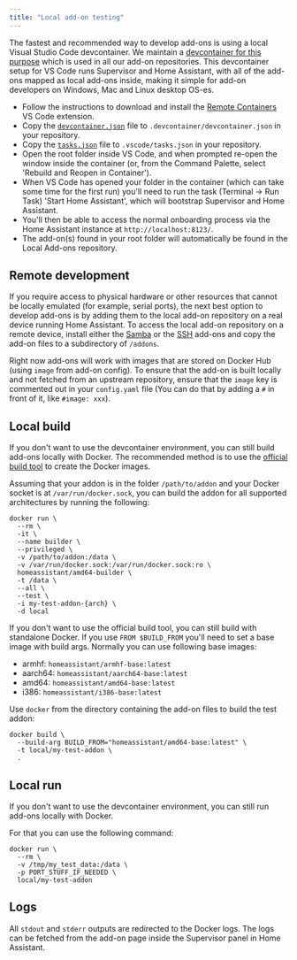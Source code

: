 ```yaml
---
title: "Local add-on testing"
---
```


The fastest and recommended way to develop add-ons is using a local Visual Studio Code devcontainer. We maintain a [devcontainer for this purpose](https://github.com/home-assistant/devcontainer) which is used in all our add-on repositories. This devcontainer setup for VS Code runs Supervisor and Home Assistant, with all of the add-ons mapped as local add-ons inside, making it simple for add-on developers on Windows, Mac and Linux desktop OS-es.

- Follow the instructions to download and install the [Remote Containers](https://marketplace.visualstudio.com/items?itemName=ms-vscode-remote.remote-containers) VS Code extension.
- Copy the [`devcontainer.json`](https://github.com/home-assistant/devcontainer/raw/main/addons/devcontainer.json) file to `.devcontainer/devcontainer.json` in your repository.
- Copy the [`tasks.json`](https://github.com/home-assistant/devcontainer/raw/main/addons/tasks.json) file to `.vscode/tasks.json` in your repository.
- Open the root folder inside VS Code, and when prompted re-open the window inside the container (or, from the Command Palette, select 'Rebuild and Reopen in Container').
- When VS Code has opened your folder in the container (which can take some time for the first run) you'll need to run the task (Terminal -> Run Task) 'Start Home Assistant', which will bootstrap Supervisor and Home Assistant.
- You'll then be able to access the normal onboarding process via the Home Assistant instance at `http://localhost:8123/`.
- The add-on(s) found in your root folder will automatically be found in the Local Add-ons repository.

## Remote development

If you require access to physical hardware or other resources that cannot be locally emulated (for example, serial ports), the next best option to develop add-ons is by adding them to the local add-on repository on a real device running Home Assistant. To access the local add-on repository on a remote device, install either the [Samba](https://my.home-assistant.io/redirect/supervisor_addon/?addon=core_samba) or the [SSH](https://my.home-assistant.io/redirect/supervisor_addon/?addon=core_ssh) add-ons and copy the add-on files to a subdirectory of `/addons`.

Right now add-ons will work with images that are stored on Docker Hub (using `image` from add-on config). To ensure that the add-on is built locally and not fetched from an upstream repository, ensure that the `image` key is commented out in your `config.yaml` file (You can do that by adding a `#` in front of it, like `#image: xxx`).

## Local build

If you don't want to use the devcontainer environment, you can still build add-ons locally with Docker. The recommended method is to use the [official build tool][hassio-builder] to create the Docker images.

Assuming that your addon is in the folder `/path/to/addon` and your Docker socket is at `/var/run/docker.sock`, you can build the addon for all supported architectures by running the following:

```shell
docker run \
  --rm \
  -it \
  --name builder \
  --privileged \
  -v /path/to/addon:/data \
  -v /var/run/docker.sock:/var/run/docker.sock:ro \
  homeassistant/amd64-builder \
  -t /data \
  --all \
  --test \
  -i my-test-addon-{arch} \
  -d local
```

If you don't want to use the official build tool, you can still build with standalone Docker. If you use `FROM $BUILD_FROM` you'll need to set a base image with build args. Normally you can use following base images:

- armhf: `homeassistant/armhf-base:latest`
- aarch64: `homeassistant/aarch64-base:latest`
- amd64: `homeassistant/amd64-base:latest`
- i386: `homeassistant/i386-base:latest`

Use `docker` from the directory containing the add-on files to build the test addon:

```shell
docker build \
  --build-arg BUILD_FROM="homeassistant/amd64-base:latest" \
  -t local/my-test-addon \
  .
```

[hassio-builder]: https://github.com/home-assistant/builder

## Local run

If you don't want to use the devcontainer environment, you can still run add-ons locally with Docker.

For that you can use the following command:

```shell
docker run \
  --rm \
  -v /tmp/my_test_data:/data \
  -p PORT_STUFF_IF_NEEDED \
  local/my-test-addon
```

## Logs

All `stdout` and `stderr` outputs are redirected to the Docker logs. The logs can be fetched from the add-on page inside the Supervisor panel in Home Assistant.

